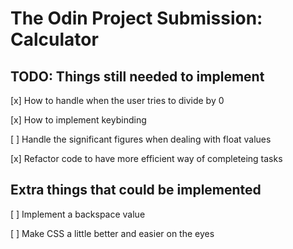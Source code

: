 # The Odin Project Submission: Calculator

## TODO: Things still needed to implement
[x] How to handle when the user tries to divide by 0

[x] How to implement keybinding

[ ] Handle the significant figures  when dealing with float values

[x] Refactor code to have more efficient way of completeing tasks

## Extra things that could be implemented
[ ] Implement a backspace value

[ ] Make CSS a little better and easier on the eyes
